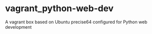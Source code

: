 vagrant_python-web-dev
======================

A vagrant box based on Ubuntu precise64 configured for Python web development
